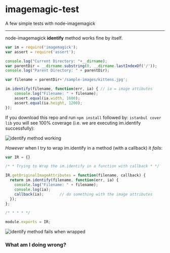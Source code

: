 imagemagic-test
===============

A few simple tests with node-imagemagick
- - -

node-imagemagick **identify** method works fine by itself.

```javascript
var im = require('imagemagick');
var assert = require('assert');

console.log("Current Directory: "+__dirname);
var parentDir = __dirname.substring(0, __dirname.lastIndexOf('/'));
console.log("Parent Directory: " + parentDir);

var filename = parentDir+'/sample-images/kittens.jpg';

im.identify(filename, function(err, ia) { // ia = image attibutes
    console.log("Filename: " + filename);
    assert.equal(ia.width, 1600);
    assert.equal(ia.height, 1200);
});
```

If you download this repo and run `npm install` followed by: 
`istanbul cover lib` you will see 100% coverage 
(i.e. we are executing im.identify successfully):

![identify method working](https://raw.github.com/nelsonic/imagemagic-test/master/sample-images/node-image-magic-identify-works-solo.png "im.identify working")


*However* when I try to wrap im.identify in a method (with a callback) it *fails*:

```javascript
var IR = {}

/* * Trying to Wrap the im.identify in a function with callback * */

IR.getOriginalImageAttributes = function(filename, callback) {
  return im.identify(filename, function(err, ia) {
    console.log("Filename: " + filename);
    console.log(ia);
    callback(ia);       // do something with the image attributes
  });
};

/* * * * */

module.exports = IR;
```

![identify method fails when wrapped](https://raw.github.com/nelsonic/imagemagic-test/master/sample-images/node-image-magic-identify-fails-when-wrapped.png "im.identify fails when wrapped")

### What am I doing wrong?
